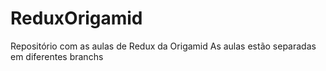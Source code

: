 # ReduxOrigamid
Repositório com as aulas de Redux da Origamid
As aulas estão separadas em diferentes branchs

